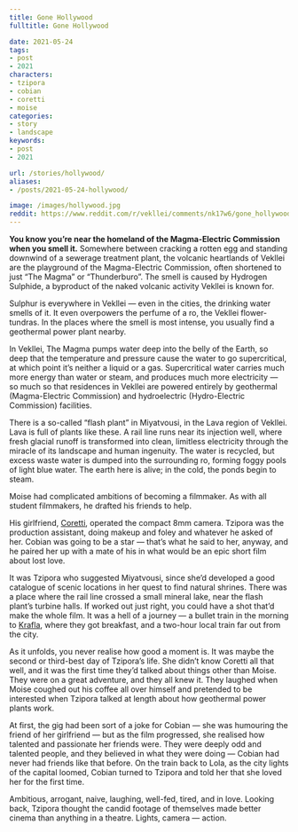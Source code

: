 ```yaml
---
title: Gone Hollywood
fulltitle: Gone Hollywood

date: 2021-05-24
tags:
- post
- 2021
characters:
- tzipora
- cobian
- coretti
- moise
categories:
- story
- landscape
keywords:
- post
- 2021

url: /stories/hollywood/
aliases:
- /posts/2021-05-24-hollywood/

image: /images/hollywood.jpg
reddit: https://www.reddit.com/r/vekllei/comments/nk17w6/gone_hollywood/
---
```

**You know you’re near the homeland of the Magma-Electric Commission when you smell it.** Somewhere between cracking a rotten egg and standing downwind of a sewerage treatment plant, the volcanic heartlands of Vekllei are the playground of the Magma-Electric Commission, often shortened to just “The Magma” or “Thunderburo”. The smell is caused by Hydrogen Sulphide, a byproduct of the naked volcanic activity Vekllei is known for.

Sulphur is everywhere in Vekllei — even in the cities, the drinking water smells of it. It even overpowers the perfume of a ro, the Vekllei flower-tundras. In the places where the smell is most intense, you usually find a geothermal power plant nearby.

In Vekllei, The Magma pumps water deep into the belly of the Earth, so deep that the temperature and pressure cause the water to go supercritical, at which point it’s neither a liquid or a gas. Supercritical water carries much more energy than water or steam, and produces much more electricity — so much so that residences in Vekllei are powered entirely by geothermal (Magma-Electric Commission) and hydroelectric (Hydro-Electric Commission) facilities.

There is a so-called “flash plant” in Miyatvousi, in the Lava region of Vekllei. Lava is full of plants like these. A rail line runs near its injection well, where fresh glacial runoff is transformed into clean, limitless electricity through the miracle of its landscape and human ingenuity. The water is recycled, but excess waste water is dumped into the surrounding ro, forming foggy pools of light blue water. The earth here is alive; in the cold, the ponds begin to steam.

Moise had complicated ambitions of becoming a filmmaker. As with all student filmmakers, he drafted his friends to help.

His girlfriend, [Coretti](https://www.reddit.com/r/vekllei/comments/locjnz/turning_things_around/), operated the compact 8mm camera. Tzipora was the production assistant, doing makeup and foley and whatever he asked of her. Cobian was going to be a star — that’s what he said to her, anyway, and he paired her up with a mate of his in what would be an epic short film about lost love.

It was Tzipora who suggested Miyatvousi, since she’d developed a good catalogue of scenic locations in her quest to find natural shrines. There was a place where the rail line crossed a small mineral lake, near the flash plant’s turbine halls. If worked out just right, you could have a shot that’d make the whole film. It was a hell of a journey — a bullet train in the morning to [Krafla](/factbook/landscape/boroughs/krafla/), where they got breakfast, and a two-hour local train far out from the city.

As it unfolds, you never realise how good a moment is. It was maybe the second or third-best day of Tzipora’s life. She didn’t know Coretti all that well, and it was the first time they’d talked about things other than Moise. They were on a great adventure, and they all knew it. They laughed when Moise coughed out his coffee all over himself and pretended to be interested when Tzipora talked at length about how geothermal power plants work.

At first, the gig had been sort of a joke for Cobian — she was humouring the friend of her girlfriend — but as the film progressed, she realised how talented and passionate her friends were. They were deeply odd and talented people, and they believed in what they were doing — Cobian had never had friends like that before. On the train back to Lola, as the city lights of the capital loomed, Cobian turned to Tzipora and told her that she loved her for the first time.

Ambitious, arrogant, naive, laughing, well-fed, tired, and in love. Looking back, Tzipora thought the candid footage of themselves made better cinema than anything in a theatre. Lights, camera — action.
